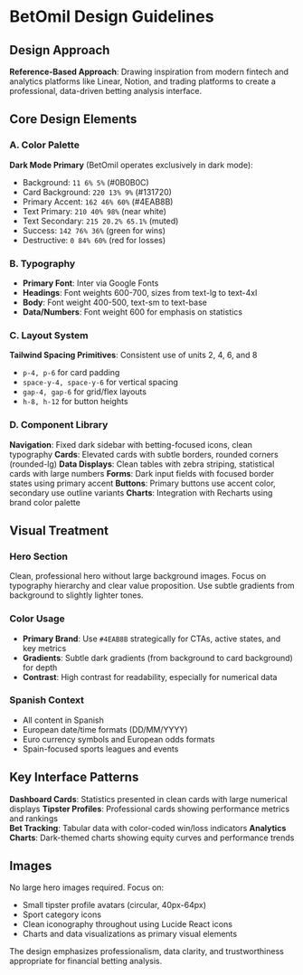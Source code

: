 # BetOmil Design Guidelines

## Design Approach
**Reference-Based Approach**: Drawing inspiration from modern fintech and analytics platforms like Linear, Notion, and trading platforms to create a professional, data-driven betting analysis interface.

## Core Design Elements

### A. Color Palette
**Dark Mode Primary** (BetOmil operates exclusively in dark mode):
- Background: `11 6% 5%` (#0B0B0C)
- Card Background: `220 13% 9%` (#131720)
- Primary Accent: `162 46% 60%` (#4EAB8B)
- Text Primary: `210 40% 98%` (near white)
- Text Secondary: `215 20.2% 65.1%` (muted)
- Success: `142 76% 36%` (green for wins)
- Destructive: `0 84% 60%` (red for losses)

### B. Typography
- **Primary Font**: Inter via Google Fonts
- **Headings**: Font weights 600-700, sizes from text-lg to text-4xl
- **Body**: Font weight 400-500, text-sm to text-base
- **Data/Numbers**: Font weight 600 for emphasis on statistics

### C. Layout System
**Tailwind Spacing Primitives**: Consistent use of units 2, 4, 6, and 8
- `p-4, p-6` for card padding
- `space-y-4, space-y-6` for vertical spacing
- `gap-4, gap-6` for grid/flex layouts
- `h-8, h-12` for button heights

### D. Component Library

**Navigation**: Fixed dark sidebar with betting-focused icons, clean typography
**Cards**: Elevated cards with subtle borders, rounded corners (rounded-lg)
**Data Displays**: Clean tables with zebra striping, statistical cards with large numbers
**Forms**: Dark input fields with focused border states using primary accent
**Buttons**: Primary buttons use accent color, secondary use outline variants
**Charts**: Integration with Recharts using brand color palette

## Visual Treatment

### Hero Section
Clean, professional hero without large background images. Focus on typography hierarchy and clear value proposition. Use subtle gradients from background to slightly lighter tones.

### Color Usage
- **Primary Brand**: Use `#4EAB8B` strategically for CTAs, active states, and key metrics
- **Gradients**: Subtle dark gradients (from background to card background) for depth
- **Contrast**: High contrast for readability, especially for numerical data

### Spanish Context
- All content in Spanish
- European date/time formats (DD/MM/YYYY)
- Euro currency symbols and European odds formats
- Spain-focused sports leagues and events

## Key Interface Patterns

**Dashboard Cards**: Statistics presented in clean cards with large numerical displays
**Tipster Profiles**: Professional cards showing performance metrics and rankings  
**Bet Tracking**: Tabular data with color-coded win/loss indicators
**Analytics Charts**: Dark-themed charts showing equity curves and performance trends

## Images
No large hero images required. Focus on:
- Small tipster profile avatars (circular, 40px-64px)
- Sport category icons
- Clean iconography throughout using Lucide React icons
- Charts and data visualizations as primary visual elements

The design emphasizes professionalism, data clarity, and trustworthiness appropriate for financial betting analysis.